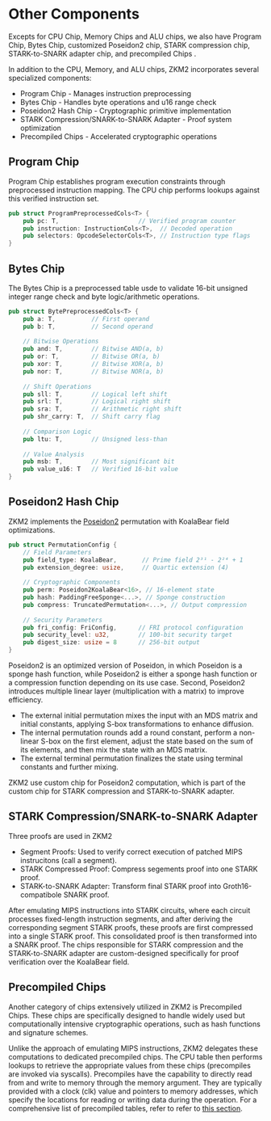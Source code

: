 # Other Components

Excepts for CPU Chip, Memory Chips and ALU chips, we also have Program Chip, Bytes Chip, customized Poseidon2 chip, STARK compression chip, STARK-to-SNARK adapter chip, and precompiled Chips .

In addition to the CPU, Memory, and ALU chips, ZKM2 incorporates several specialized components:

- ​Program Chip - Manages instruction preprocessing
- Bytes Chip - Handles byte operations and u16 range check
- Poseidon2 Hash Chip - Cryptographic primitive implementation
- ​STARK Compression/SNARK-to-SNARK Adapter - Proof system optimization
- ​Precompiled Chips - Accelerated cryptographic operations


## Program Chip

Program Chip establishes program execution constraints through preprocessed instruction mapping. The CPU chip performs lookups against this verified instruction set.

```rust
pub struct ProgramPreprocessedCols<T> {
    pub pc: T,                      // Verified program counter
    pub instruction: InstructionCols<T>,  // Decoded operation
    pub selectors: OpcodeSelectorCols<T>, // Instruction type flags
}
```

## Bytes Chip
The Bytes Chip is a preprocessed table usde to validate 16-bit unsigned integer range check and  byte logic/arithmetic operations.

```rust
pub struct BytePreprocessedCols<T> {
    pub a: T,          // First operand
    pub b: T,          // Second operand
    
    // Bitwise Operations
    pub and: T,        // Bitwise AND(a, b)
    pub or: T,         // Bitwise OR(a, b)
    pub xor: T,        // Bitwise XOR(a, b)
    pub nor: T,        // Bitwise NOR(a, b)
    
    // Shift Operations
    pub sll: T,        // Logical left shift
    pub srl: T,        // Logical right shift
    pub sra: T,        // Arithmetic right shift
    pub shr_carry: T,  // Shift carry flag
    
    // Comparison Logic
    pub ltu: T,        // Unsigned less-than
    
    // Value Analysis
    pub msb: T,        // Most significant bit
    pub value_u16: T   // Verified 16-bit value
}
```

## Poseidon2 Hash Chip
ZKM2 implements the [Poseidon2](https://eprint.iacr.org/2023/323) permutation with KoalaBear field optimizations.

```rust
pub struct PermutationConfig {
    // Field Parameters
    pub field_type: KoalaBear,       // Prime field 2³¹ - 2²⁴ + 1
    pub extension_degree: usize,     // Quartic extension (4)
    
    // Cryptographic Components
    pub perm: Poseidon2KoalaBear<16>, // 16-element state
    pub hash: PaddingFreeSponge<...>, // Sponge construction
    pub compress: TruncatedPermutation<...>, // Output compression
    
    // Security Parameters
    pub fri_config: FriConfig,      // FRI protocol configuration
    pub security_level: u32,        // 100-bit security target
    pub digest_size: usize = 8      // 256-bit output
}
```

Poseidon2 is an optimized version of Poseidon, in which Poseidon is a sponge hash function, while Poseidon2 is either a sponge hash function or a compression function depending on its use case. Second, Poseidon2 introduces multiple linear layer (multiplication with a matrix) to improve efficiency.

- The external initial permutation mixes the input with an MDS matrix and initial constants, applying S-box transformations to enhance diffusion.
- The internal permutation rounds add a round constant, perform a non-linear S-box on the first element, adjust the state based on the sum of its elements, and then mix the state with an MDS matrix.
- The external terminal permutation finalizes the state using terminal constants and further mixing.

ZKM2 use custom chip for Poseidon2 computation, which is part of the custom chip for STARK compression and STARK-to-SNARK adapter.


## ​STARK Compression/SNARK-to-SNARK Adapter

Three proofs are used in ZKM2
- Segment Proofs: Used to verify correct execution of patched MIPS instrucitons (call a segment).
- STARK Compressed Proof: Compress segements proof into one STARK proof.
- STARK-to-SNARK Adapter: Transform final STARK proof into Groth16-compatibole SNARK proof.

After emulating MIPS instructions into STARK circuits, where each circuit processes fixed-length instruction segments, and after deriving the corresponding segment STARK proofs, these proofs are first compressed into a single STARK proof. This consolidated proof is then transformed into a SNARK proof. The chips responsible for STARK compression and the STARK-to-SNARK adapter are custom-designed specifically for proof verification over the KoalaBear field.

## Precompiled Chips

Another category of chips extensively utilized in ZKM2 is Precompiled Chips. These chips are specifically designed to handle widely used but computationally intensive cryptographic operations, such as hash functions and signature schemes. 

Unlike the approach of emulating MIPS instructions, ZKM2 delegates these computations to dedicated precompiled chips. The CPU table then performs lookups to retrieve the appropriate values from these chips (precompiles are invoked via syscalls). Precompiles have the capability to directly read from and write to memory through the memory argument. They are typically provided with a clock (clk) value and pointers to memory addresses, which specify the locations for reading or writing data during the operation. For a comprehensive list of precompiled tables, refer to refer to [this section](../../../mips-vm/emulator.md).
